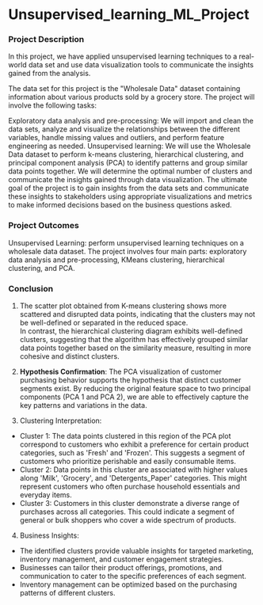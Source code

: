 # Unsupervised_learning_ML_Project

### Project Description
In this project, we have applied unsupervised learning techniques to a real-world data set and use data visualization tools to communicate the insights gained from the analysis.

The data set for this project is the "Wholesale Data" dataset containing information about various products sold by a grocery store. The project will involve the following tasks:

Exploratory data analysis and pre-processing: We will import and clean the data sets, analyze and visualize the relationships between the different variables, handle missing values and outliers, and perform feature engineering as needed. Unsupervised learning: We will use the Wholesale Data dataset to perform k-means clustering, hierarchical clustering, and principal component analysis (PCA) to identify patterns and group similar data points together. We will determine the optimal number of clusters and communicate the insights gained through data visualization. The ultimate goal of the project is to gain insights from the data sets and communicate these insights to stakeholders using appropriate visualizations and metrics to make informed decisions based on the business questions asked.

### Project Outcomes
Unsupervised Learning: perform unsupervised learning techniques on a wholesale data dataset. The project involves four main parts: exploratory data analysis and pre-processing, KMeans clustering, hierarchical clustering, and PCA.

### Conclusion
1. The scatter plot obtained from K-means clustering shows more scattered and disrupted data points, indicating that the clusters may not be well-defined or separated in the reduced space.<br>
In contrast, the hierarchical clustering diagram exhibits well-defined clusters, suggesting that the algorithm has effectively grouped similar data points together based on the similarity measure, resulting in more cohesive and distinct clusters.

2. **Hypothesis Confirmation**: 
The PCA visualization of customer purchasing behavior supports the hypothesis that distinct customer segments exist. By reducing the original feature space to two principal components (PCA 1 and PCA 2), we are able to effectively capture the key patterns and variations in the data.

3. Clustering Interpretation:

- Cluster 1: The data points clustered in this region of the PCA plot correspond to customers who exhibit a preference for certain product categories, such as 'Fresh' and 'Frozen'. This suggests a segment of customers who prioritize perishable and easily consumable items.
- Cluster 2: Data points in this cluster are associated with higher values along 'Milk', 'Grocery', and 'Detergents_Paper' categories. This might represent customers who often purchase household essentials and everyday items.
- Cluster 3: Customers in this cluster demonstrate a diverse range of purchases across all categories. This could indicate a segment of general or bulk shoppers who cover a wide spectrum of products.

4. Business Insights:

- The identified clusters provide valuable insights for targeted marketing, inventory management, and customer engagement strategies.
- Businesses can tailor their product offerings, promotions, and communication to cater to the specific preferences of each segment.
- Inventory management can be optimized based on the purchasing patterns of different clusters.